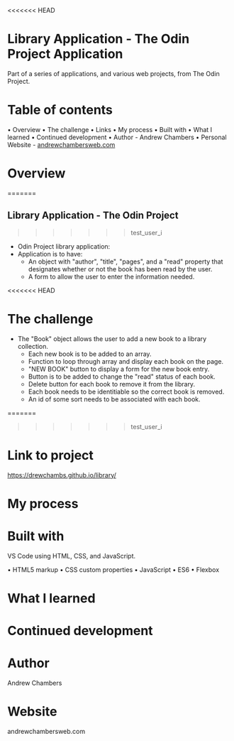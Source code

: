 <<<<<<< HEAD

# Library Application - The Odin Project Application

Part of a series of applications, and various web projects, from The Odin Project.

# Table of contents

• Overview
• The challenge
• Links
• My process
• Built with
• What I learned
• Continued development
• Author - Andrew Chambers
• Personal Website - [andrewchambersweb.com](https://andrewchambersweb.com/)

# Overview

=======

## Library Application - The Odin Project

> > > > > > > test_user_i

- Odin Project library application:
- Application is to have:
  - An object with "author", "title", "pages", and
    a "read" property that designates whether or not the book has been read by the user.
  - A form to allow the user to enter the information needed.

<<<<<<< HEAD

# The challenge

- The "Book" object allows the user to add a new book to a library collection.
  - Each new book is to be added to an array.
  - Function to loop through array and display each book on the page.
  - "NEW BOOK" button to display a form for the new book entry.
  - Button is to be added to change the "read" status of each book.
  - Delete button for each book to remove it from the library.
  - Each book needs to be identitiable so the correct book is removed.
  - An id of some sort needs to be associated with each book.

=======

> > > > > > > test_user_i

# Link to project

https://drewchambs.github.io/library/

# My process

# Built with

VS Code using HTML, CSS, and JavaScript.

• HTML5 markup
• CSS custom properties
• JavaScript
• ES6
• Flexbox

# What I learned

# Continued development

# Author

Andrew Chambers

# Website

andrewchambersweb.com

